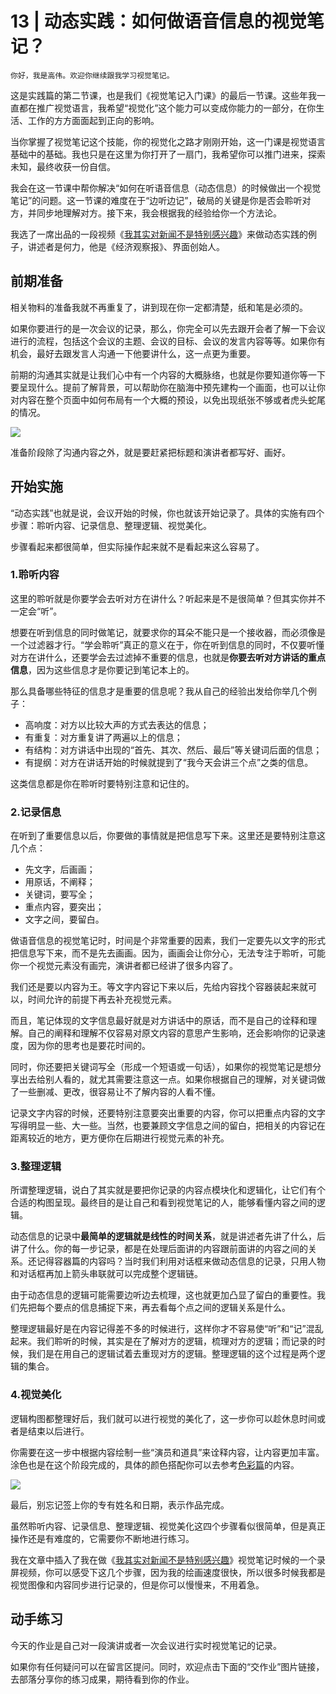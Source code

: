 # 13 | 动态实践：如何做语音信息的视觉笔记？

    你好，我是高伟。欢迎你继续跟我学习视觉笔记。

这是实践篇的第二节课，也是我们《视觉笔记入门课》的最后一节课。这些年我一直都在推广视觉语言，我希望“视觉化”这个能力可以变成你能力的一部分，在你生活、工作的方方面面起到正向的影响。

当你掌握了视觉笔记这个技能，你的视觉化之路才刚刚开始，这一门课是视觉语言基础中的基础。我也只是在这里为你打开了一扇门，我希望你可以推门进来，探索未知，最终收获一份自信。

我会在这一节课中帮你解决“如何在听语音信息（动态信息）的时候做出一个视觉笔记”的问题。这一节课的难度在于“边听边记”，破局的关键是你是否会聆听对方，并同步地理解对方。接下来，我会根据我的经验给你一个方法论。

我选了一席出品的一段视频《[我其实对新闻不是特别感兴趣](https://www.yixi.tv/zhiya/19/40)》来做动态实践的例子，讲述者是何力，他是《经济观察报》、界面创始人。

## 前期准备

相关物料的准备我就不再重复了，讲到现在你一定都清楚，纸和笔是必须的。

如果你要进行的是一次会议的记录，那么，你完全可以先去跟开会者了解一下会议进行的流程，包括这个会议的主题、会议的目标、会议的发言内容等等。如果你有机会，最好去跟发言人沟通一下他要讲什么，这一点更为重要。

前期的沟通其实就是让我们心中有一个内容的大概脉络，也就是你要知道你等一下要呈现什么。提前了解背景，可以帮助你在脑海中预先建构一个画面，也可以让你对内容在整个页面中如何布局有一个大概的预设，以免出现纸张不够或者虎头蛇尾的情况。

![](https://static001.geekbang.org/resource/image/3b/22/3bbc99b395cab864b6524430b2bddc22.png)

准备阶段除了沟通内容之外，就是要赶紧把标题和演讲者都写好、画好。

## 开始实施

“动态实践”也就是说，会议开始的时候，你也就该开始记录了。具体的实施有四个步骤：聆听内容、记录信息、整理逻辑、视觉美化。

步骤看起来都很简单，但实际操作起来就不是看起来这么容易了。

### 1.聆听内容

这里的聆听就是你要学会去听对方在讲什么？听起来是不是很简单？但其实你并不一定会“听”。

想要在听到信息的同时做笔记，就要求你的耳朵不能只是一个接收器，而必须像是一个过滤器才行。“学会聆听”真正的意义在于，你在听到信息的同时，不仅要听懂对方在讲什么，还要学会去过滤掉不重要的信息，也就是**你要去听对方讲话的重点信息**，因为这些信息才是你要记到笔记本上的。

那么具备哪些特征的信息才是重要的信息呢？我从自己的经验出发给你举几个例子：

*   高响度：对方以比较大声的方式去表达的信息；
*   有重复：对方重复讲了两遍以上的信息；
*   有结构：对方讲话中出现的“首先、其次、然后、最后”等关键词后面的信息；
*   有提纲：对方在讲话开始的时候就提到了“我今天会讲三个点”之类的信息。

这类信息都是你在聆听时要特别注意和记住的。

### 2.记录信息

在听到了重要信息以后，你要做的事情就是把信息写下来。这里还是要特别注意这几个点：

*   先文字，后画画；
*   用原话，不阐释；
*   关键词，要写全；
*   重点内容，要突出；
*   文字之间，要留白。

做语音信息的视觉笔记时，时间是个非常重要的因素，我们一定要先以文字的形式把信息写下来，而不是先去画画。因为，画画会让你分心，无法专注于聆听，可能你一个视觉元素没有画完，演讲者都已经讲了很多内容了。

我们还是要以内容为王。等文字内容记下来以后，先给内容找个容器装起来就可以，时间允许的前提下再去补充视觉元素。

而且，笔记体现的文字信息最好就是对方讲话中的原话，而不是自己的诠释和理解。自己的阐释和理解不仅容易对原文内容的意思产生影响，还会影响你的记录速度，因为你的思考也是要花时间的。

同时，你还要把关键词写全（形成一个短语或一句话），如果你的视觉笔记是想分享出去给别人看的，就尤其需要注意这一点。如果你根据自己的理解，对关键词做了一些删减、更改，很容易让不了解内容的人看不懂。

记录文字内容的时候，还要特别注意要突出重要的内容，你可以把重点内容的文字写得明显一些、大一些。当然，也要兼顾文字信息之间的留白，把相关的内容记在距离较近的地方，更方便你在后期进行视觉元素的补充。

### 3.整理逻辑

所谓整理逻辑，说白了其实就是要把你记录的内容点模块化和逻辑化，让它们有个合适的构图呈现。最终目的是让自己和看到视觉笔记的人，能够看懂内容之间的逻辑。

动态信息的记录中**最简单的逻辑就是线性的时间关系**，就是讲述者先讲了什么，后讲了什么。你的每一步记录，都是在处理后面讲的内容跟前面讲的内容之间的关系。还记得容器篇的内容吗？当时我们利用对话框来做动态信息的记录，只用人物和对话框再加上箭头串联就可以完成整个逻辑链。

由于动态信息的逻辑可能需要边听边去梳理，这也就更加凸显了留白的重要性。我们先把每个要点的信息捕捉下来，再去看每个点之间的逻辑关系是什么。

整理逻辑最好是在内容记得差不多的时候进行，这样你才不容易使“听”和“记”混乱起来。我们聆听的时候，其实是在了解对方的逻辑，梳理对方的逻辑；而记录的时候，我们是在用自己的逻辑试着去重现对方的逻辑。整理逻辑的这个过程是两个逻辑的集合。

### 4.视觉美化

逻辑构图都整理好后，我们就可以进行视觉的美化了，这一步你可以趁休息时间或者是结束以后进行。

你需要在这一步中根据内容绘制一些“演员和道具”来诠释内容，让内容更加丰富。涂色也是在这个阶段完成的，具体的颜色搭配你可以去参考[色彩篇](https://time.geekbang.org/column/article/234249)的内容。

![](https://static001.geekbang.org/resource/image/91/e3/91e4f498a6e69804876faa172d1d43e3.jpg)

最后，别忘记签上你的专有姓名和日期，表示作品完成。

虽然聆听内容、记录信息、整理逻辑、视觉美化这四个步骤看似很简单，但是真正操作还是有难度的，它需要你不断地进行练习。

我在文章中插入了我在做《[我其实对新闻不是特别感兴趣](https://www.yixi.tv/zhiya/19/40)》视觉笔记时候的一个录屏视频，你可以感受下这几个步骤，因为我的绘画速度很快，所以很多时候我都是视觉图像和内容同步进行记录的，但是你可以慢慢来，不用着急。

## 动手练习

今天的作业是自己对一段演讲或者一次会议进行实时视觉笔记的记录。

如果你有任何疑问可以在留言区提问。同时，欢迎点击下面的“交作业”图片链接，去部落分享你的练习成果，期待看到你的作业。
    